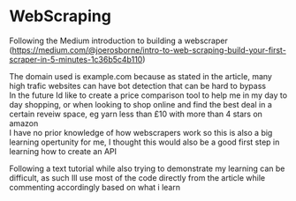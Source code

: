 # WebScraping
Following the Medium introduction to building a webscraper (https://medium.com/@joerosborne/intro-to-web-scraping-build-your-first-scraper-in-5-minutes-1c36b5c4b110)

The domain used is example.com because as stated in the article, many high trafic websites can have bot detection that can be hard to bypass  
In the future Id like to create a price comparison tool to help me in my day to day shopping, or when looking to shop online and find the best deal in a certain reveiw space, eg yarn less than £10 with more than 4 stars on amazon  
I have no prior knowledge of how webscrapers work so this is also a big learning opertunity for me, I thought this would also be a good first step in learning how to create an API  

Following a text tutorial while also trying to demonstrate my learning can be difficult, as such Ill use most of the code directly from the article while commenting accordingly based on what i learn